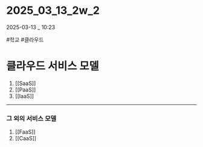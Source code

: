 
# 2025_03_13_2w_2

2025-03-13 _ 10:23

#학교 #클라우드


# 클라우드 서비스 모델

1. [[SaaS]]
2. [[PaaS]]
3. [[IaaS]]

---
### 그 외의 서비스 모델

1. [[FaaS]]
2. [[CaaS]]

